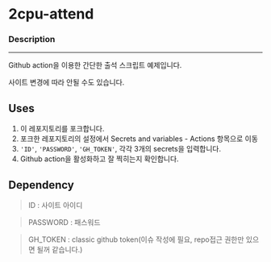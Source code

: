 # 2cpu-attend

### Description

---

Github action을 이용한 간단한 출석 스크립트 예제입니다.

사이트 변경에 따라 안될 수도 있습니다.

## Uses

1. 이 레포지토리를 포크합니다.
2. 포크한 레포지토리의 설정에서 Secrets and variables - Actions 항목으로 이동
3. `'ID'`, `'PASSWORD'`, `'GH_TOKEN'`, 각각 3개의 secrets을 입력합니다.
4. Github action을 활성화하고 잘 찍히는지 확인합니다.

## Dependency

> ID : 사이트 아이디

> PASSWORD : 패스워드

> GH_TOKEN : classic github token(이슈 작성에 필요, repo접근 권한만 있으면 될꺼 같습니다.)
